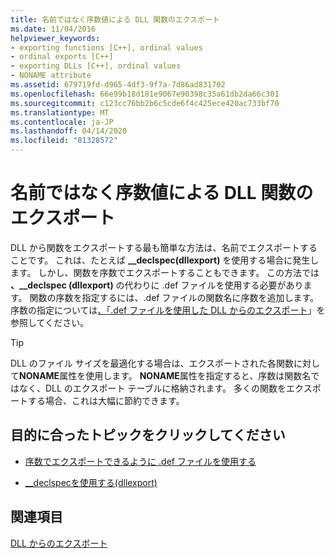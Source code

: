 ```yaml
---
title: 名前ではなく序数値による DLL 関数のエクスポート
ms.date: 11/04/2016
helpviewer_keywords:
- exporting functions [C++], ordinal values
- ordinal exports [C++]
- exporting DLLs [C++], ordinal values
- NONAME attribute
ms.assetid: 679719fd-d965-4df3-9f7a-7d86ad831702
ms.openlocfilehash: 66e99b18d181e9067e90398c35a61db2da66c301
ms.sourcegitcommit: c123cc76bb2b6c5cde6f4c425ece420ac733bf70
ms.translationtype: MT
ms.contentlocale: ja-JP
ms.lasthandoff: 04/14/2020
ms.locfileid: "81328572"
---
```

# <a name="exporting-functions-from-a-dll-by-ordinal-rather-than-by-name"></a>名前ではなく序数値による DLL 関数のエクスポート

DLL から関数をエクスポートする最も簡単な方法は、名前でエクスポートすることです。 これは、たとえば **__declspec(dllexport)** を使用する場合に発生します。 しかし、関数を序数でエクスポートすることもできます。 この方法では **、__declspec (dllexport)** の代わりに .def ファイルを使用する必要があります。 関数の序数を指定するには、.def ファイルの関数名に序数を追加します。 序数の指定については[、「.def ファイルを使用した DLL からのエクスポート](exporting-from-a-dll-using-def-files.md)」を参照してください。

> [!TIP]
> DLL のファイル サイズを最適化する場合は、エクスポートされた各関数に対して**NONAME**属性を使用します。 **NONAME**属性を指定すると、序数は関数名ではなく、DLL のエクスポート テーブルに格納されます。 多くの関数をエクスポートする場合、これは大幅に節約できます。

## <a name="what-do-you-want-to-do"></a>目的に合ったトピックをクリックしてください

- [序数でエクスポートできるように .def ファイルを使用する](exporting-from-a-dll-using-def-files.md)

- [__declspecを使用する(dllexport)](exporting-from-a-dll-using-declspec-dllexport.md)

## <a name="see-also"></a>関連項目

[DLL からのエクスポート](exporting-from-a-dll.md)
